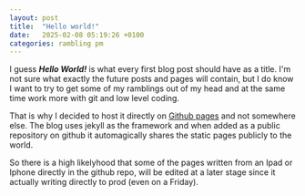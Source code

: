 ```yaml
---
layout: post
title:  "Hello world!"
date:   2025-02-08 05:19:26 +0100
categories: rambling pm
---
```

I guess ***Hello World!*** is what every first blog post should have as a title. I'm not sure what exactly the future posts and pages will contain, but I do know I want to try to get some of my ramblings out of my head <!--more-->  and at the same time work more with git and low level coding.

That is why I decided to host it directly on [Github pages](https://pages.github.com/) and not somewhere else. The blog uses jekyll as the framework and when added as a public repository on github it automagically shares the static pages publicly to the world.

So there is a high likelyhood that some of the pages written from an Ipad or Iphone directly in the github repo, will be edited at a later stage since it actually writing directly to prod (even on a Friday).